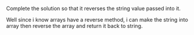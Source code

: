 Complete the solution so that it reverses the string value passed into it.

Well since i know arrays have a reverse method, i can make the string into array then reverse the array and return it back to string.

